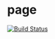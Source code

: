 # page
[![Build Status](https://travis-ci.org/gaponow/page.svg?branch=HW6-JS1)](https://travis-ci.org/gaponow/page)
